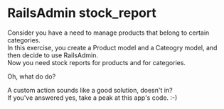 # RailsAdmin stock_report  

Consider you have a need to manage products that belong to certain categories.  
In this exercise, you create a Product model and a Cateogry model, and then decide to use RailsAdmin.  
Now you need stock reports for products and for categories.  

Oh, what do do?  

A custom action sounds like a good solution, doesn't in?  
If you've answered yes, take a peak at this app's code. :-)  
